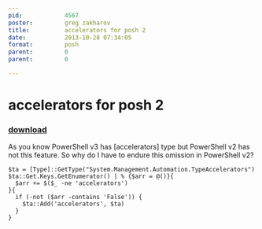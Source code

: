 ```yaml
---
pid:            4567
poster:         greg zakharov
title:          accelerators for posh 2
date:           2013-10-28 07:34:05
format:         posh
parent:         0
parent:         0

---
```


# accelerators for posh 2

### [download](4567.ps1)

As you know PowerShell v3 has [accelerators] type but PowerShell v2 has not this feature. So why do I have to endure this omission in PowerShell v2?

```posh
$ta = [Type]::GetType("System.Management.Automation.TypeAccelerators")
$ta::Get.Keys.GetEnumerator() | % {$arr = @()}{
  $arr += $($_ -ne 'accelerators')
}{
  if (-not ($arr -contains 'False')) {
    $ta::Add('accelerators', $ta)
  }
}
```
